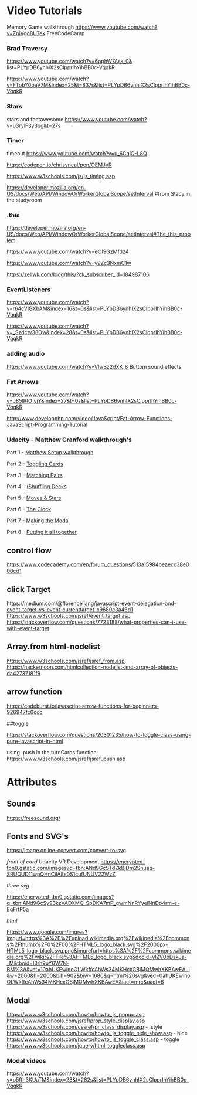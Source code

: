 # Video Tutorials

Memory Game walkthrough
https://www.youtube.com/watch?v=ZniVgo8U7ek FreeCodeCamp



### Brad Traversy
https://www.youtube.com/watch?v=6ophW7Ask_0& list=PLYpDB6ynhlX2sClpprIhYihBB0c-VqqkR

https://www.youtube.com/watch?v=FTobY0baV7M&index=25&t=837s&list=PLYpDB6ynhlX2sClpprIhYihBB0c-VqqkR

### Stars

stars and fontawesome
https://www.youtube.com/watch?v=u3rylF3y3og&t=27s


### Timer

timeout
https://www.youtube.com/watch?v=u_6CqjQ-L8Q 

https://codepen.io/chrisvneal/pen/OEMJyR

https://www.w3schools.com/js/js_timing.asp

https://developer.mozilla.org/en-US/docs/Web/API/WindowOrWorkerGlobalScope/setInterval #from Stacy in the studyroom

### .this

https://developer.mozilla.org/en-US/docs/Web/API/WindowOrWorkerGlobalScope/setInterval#The_this_problem

https://www.youtube.com/watch?v=eOI9GzMfd24


https://www.youtube.com/watch?v=y9Zc3NxmC1w

https://zellwk.com/blog/this/?ck_subscriber_id=184987106

### EventListeners

https://www.youtube.com/watch?v=r64cVIGXbAM&index=16&t=0s&list=PLYpDB6ynhlX2sClpprIhYihBB0c-VqqkR

https://www.youtube.com/watch?v=_Szdctv38Ow&index=28&t=0s&list=PLYpDB6ynhlX2sClpprIhYihBB0c-VqqkR

### adding audio

https://www.youtube.com/watch?v=VlwSz2dXK_8 Buttom sound effects 


### Fat Arrows
https://www.youtube.com/watch?v=J85lRtO_yjY&index=27&t=0s&list=PLYpDB6ynhlX2sClpprIhYihBB0c-VqqkR

http://www.developphp.com/video/JavaScript/Fat-Arrow-Functions-JavaScript-Programming-Tutorial

### Udacity - Matthew Cranford walkthrough's

Part 1 - [Matthew Setup walkthrough](https://matthewcranford.com/memory-game-walkthrough-part-1-setup/)

Part 2 - [Toggling Cards](https://matthewcranford.om/memory-game-walkthrough-part-2-toggling-cards/)

Part 3 - [Matching Pairs](https://matthewcranford.com/memory-game-walkthrough-part-3-matching-pairs/)


Part 4 - [(Shuffling Decks](https://matthewcranford.com/memory-game-walkthrough-part-4-shuffling-decks/) 

Part 5 - [Moves & Stars](https://matthewcranford.com/memory-game-walkthrough-part-5-moves-stars/) 

Part 6 - [The Clock](https://matthewcranford.com/memory-game-walkthrough-part-6-the-clock/) 

Part 7 - [Making the Modal](https://matthewcranford.com/memory-game-walkthrough-part-7-making-a-modal/)

Part 8 - [Putting it all together](https://matthewcranford.com/memory-game-walkthrough-part-8-putting-it-all-together/)

## control flow

https://www.codecademy.com/en/forum_questions/513a15984beaecc38e000cd1


## click Target

https://medium.com/@florenceliang/javascript-event-delegation-and-event-target-vs-event-currenttarget-c9680c3a46d1 
https://www.w3schools.com/jsref/event_target.asp
https://stackoverflow.com/questions/7723188/what-properties-can-i-use-with-event-target

## Array.from html-nodelist
https://www.w3schools.com/jsref/jsref_from.asp
https://hackernoon.com/htmlcollection-nodelist-and-array-of-objects-da42737181f9

## arrow function 

https://codeburst.io/javascript-arrow-functions-for-beginners-926947fc0cdc

##toggle

https://stackoverflow.com/questions/20301235/how-to-toggle-class-using-pure-javascript-in-html

using .push in the turnCards function 
https://www.w3schools.com/jsref/jsref_push.asp



# Attributes

## Sounds
https://freesound.org/

## Fonts and SVG's
https://image.online-convert.com/convert-to-svg

*front of card* Udacity VR Development 
https://encrypted-tbn0.gstatic.com/images?q=tbn:ANd9GcSTdZkBjDm2Shuaq-SRUQUD11wpQHnCilA8s0S1cufUNUV22WzZ

*three svg*

https://encrypted-tbn0.gstatic.com/images?q=tbn:ANd9GcSy93kzVADXMQ-SpDKA7mP_gwmNnRYyeiNnDp4rm-e-EqFrtP5a

*html*

https://www.google.com/imgres?imgurl=https%3A%2F%2Fupload.wikimedia.org%2Fwikipedia%2Fcommons%2Fthumb%2F0%2F00%2FHTML5_logo_black.svg%2F2000px-HTML5_logo_black.svg.png&imgrefurl=https%3A%2F%2Fcommons.wikimedia.org%2Fwiki%2FFile%3AHTML5_logo_black.svg&docid=ylZV0bDskJa-_M&tbnid=I3rh9uY6W7N-BM%3A&vet=10ahUKEwinoOLWkffcAhWs34MKHcxGBjMQMwhXKBAwEA..i&w=2000&h=2000&bih=902&biw=1680&q=html%20svg&ved=0ahUKEwinoOLWkffcAhWs34MKHcxGBjMQMwhXKBAwEA&iact=mrc&uact=8

## Modal 

https://www.w3schools.com/howto/howto_js_popup.asp
https://www.w3schools.com/jsref/prop_style_display.asp
https://www.w3schools.com/cssref/pr_class_display.asp - .style 
https://www.w3schools.com/howto/howto_js_toggle_hide_show.asp - hide
https://www.w3schools.com/howto/howto_js_toggle_class.asp - toggle 
https://www.w3schools.com/jquery/html_toggleclass.asp

###  Modal videos
https://www.youtube.com/watch?v=o5ffh3KUaTM&index=23&t=282s&list=PLYpDB6ynhlX2sClpprIhYihBB0c-VqqkR
